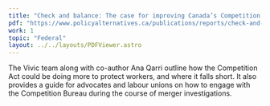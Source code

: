```yaml
---
title: "Check and balance: The case for improving Canada’s Competition Act to protect workers"
pdf: "https://www.policyalternatives.ca/publications/reports/check-and-balance"
work: 1
topic: "Federal"
layout: ../../layouts/PDFViewer.astro
---
```

The Vivic team along with co-author Ana Qarri outline how the Competition Act could be doing more to protect workers, and where it falls short. It also provides a guide for advocates and labour unions on how to engage with the Competition Bureau during the course of merger investigations.
